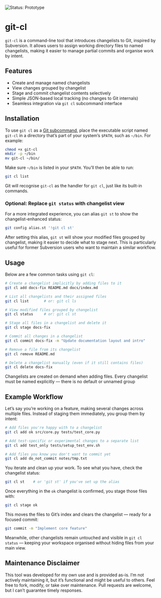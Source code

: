 
![Status: Prototype](https://img.shields.io/badge/status-prototype-blue)

# git-cl

`git-cl` is a command-line tool that introduces changelists to Git, inspired by Subversion. It allows users to assign working directory files to named changelists, making it easier to manage partial commits and organise work by intent.

## Features

- Create and manage named changelists
- View changes grouped by changelist
- Stage and commit changelist contents selectively
- Simple JSON-based local tracking (no changes to Git internals)
- Seamless integration via `git cl` subcommand interface

## Installation

To use `git cl` as a [Git subcommand](https://git.github.io/htmldocs/howto/new-command.html), place the executable script named `git-cl` in a directory that’s part of your system’s `$PATH`, such as `~/bin`. For example:

```bash
chmod +x git-cl
mkdir -p ~/bin
mv git-cl ~/bin/
```

Make sure `~/bin` is listed in your `$PATH`. You’ll then be able to run:

```bash
git cl list
```

Git will recognise `git-cl` as the handler for `git cl`, just like its built-in commands.

### Optional: Replace `git status` with changelist view

For a more integrated experience, you can alias `git st` to show the changelist-enhanced status:

```bash
git config alias.st '!git cl st'
```

After setting this alias, `git st` will show your modified files grouped by changelist, making it easier to decide what to stage next. This is particularly useful for former Subversion users who want to maintain a similar workflow.

## Usage

Below are a few common tasks using `git cl`:

```bash
# Create a changelist implicitly by adding files to it
git cl add docs-fix README.md docs/index.md

# List all changelists and their assigned files
git cl list       # or: git cl ls

# View modified files grouped by changelist
git cl status     # or: git cl st

# Stage all files in a changelist and delete it
git cl stage docs-fix

# Commit all changes in a changelist
git cl commit docs-fix -m "Update documentation layout and intro"

# Remove a file from its changelist
git cl remove README.md

# Delete a changelist manually (even if it still contains files)
git cl delete docs-fix
```

Changelists are created on demand when adding files. Every changelist must be named explicitly — there is no default or unnamed group

## Example Workflow

Let’s say you’re working on a feature, making several changes across multiple files. Instead of staging them immediately, you group them by intent:

```bash
# Add files you're happy with to a changelist
git cl add ok src/core.py tests/test_core.py

# Add test-specific or experimental changes to a separate list
git cl add test_only tests/setup_test_env.sh

# Add files you know you don't want to commit yet
git cl add do_not_commit notes/tmp.txt
```

You iterate and clean up your work. To see what you have, check the changelist status:

```bash
git cl st    # or 'git st' if you've set up the alias
```

Once everything in the `ok` changelist is confirmed, you stage those files with:

```bash
git cl stage ok
```

This moves the files to Git’s index and clears the changelist — ready for a focused commit:

```bash
git commit -m "Implement core feature"
```

Meanwhile, other changelists remain untouched and visible in `git cl status` — keeping your workspace organised without hiding files from your main view.

## Maintenance Disclaimer

This tool was developed for my own use and is provided as-is. I’m not actively maintaining it, but it’s functional and might be useful to others. Feel free to fork, modify, or take over maintenance. Pull requests are welcome, but I can’t guarantee timely responses.
